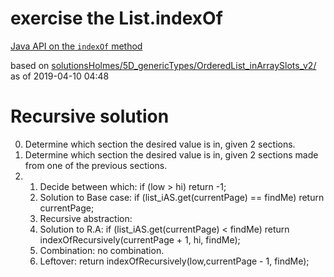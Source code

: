 # exercise the List.indexOf

[Java API on the `indexOf` method](https://docs.oracle.com/javase/10/docs/api/java/util/List.html#indexOf(java.lang.Object))

based on [solutionsHolmes/5D_genericTypes/OrderedList_inArraySlots_v2/](https://github.com/stuyvesant-cs/solutionsHolmes/tree/master/5D_genericTypes/OrderedList_inArraySlots_v2)
as of 2019-04-10 04:48

# Recursive solution

0. Determine which section the desired value is in, given 2 sections.
1. Determine which section the desired value is in, given 2 sections made from one of the previous sections.
2. 1) Decide between which: if (low > hi) return -1;
   2) Solution to Base case: if (list_iAS.get(currentPage) == findMe) return currentPage;
   3) Recursive abstraction:
    4) Solution to R.A: if (list_iAS.get(currentPage) < findMe) return indexOfRecursively(currentPage + 1, hi, findMe);
    5) Combination: no combination.
    6) Leftover: return indexOfRecursively(low,currentPage - 1, findMe);
